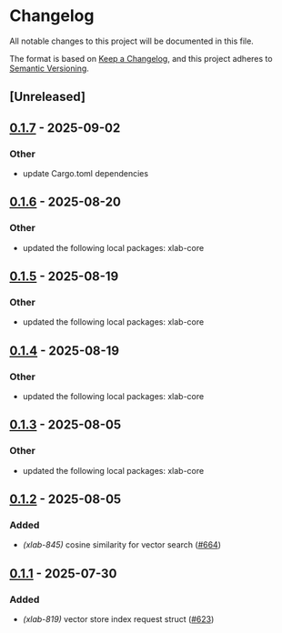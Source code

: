 # Changelog

All notable changes to this project will be documented in this file.

The format is based on [Keep a Changelog](https://keepachangelog.com/en/1.0.0/),
and this project adheres to [Semantic Versioning](https://semver.org/spec/v2.0.0.html).

## [Unreleased]

## [0.1.7](https://github.com/caojin0321/xlab/compare/xlab-s3vectors-v0.1.6...xlab-s3vectors-v0.1.7) - 2025-09-02

### Other

- update Cargo.toml dependencies

## [0.1.6](https://github.com/caojin0321/xlab/compare/xlab-s3vectors-v0.1.5...xlab-s3vectors-v0.1.6) - 2025-08-20

### Other

- updated the following local packages: xlab-core

## [0.1.5](https://github.com/caojin0321/xlab/compare/xlab-s3vectors-v0.1.4...xlab-s3vectors-v0.1.5) - 2025-08-19

### Other

- updated the following local packages: xlab-core

## [0.1.4](https://github.com/caojin0321/xlab/compare/xlab-s3vectors-v0.1.3...xlab-s3vectors-v0.1.4) - 2025-08-19

### Other

- updated the following local packages: xlab-core

## [0.1.3](https://github.com/caojin0321/xlab/compare/xlab-s3vectors-v0.1.2...xlab-s3vectors-v0.1.3) - 2025-08-05

### Other

- updated the following local packages: xlab-core

## [0.1.2](https://github.com/caojin0321/xlab/compare/xlab-s3vectors-v0.1.1...xlab-s3vectors-v0.1.2) - 2025-08-05

### Added

- *(xlab-845)* cosine similarity for vector search ([#664](https://github.com/caojin0321/xlab/pull/664))

## [0.1.1](https://github.com/caojin0321/xlab/compare/xlab-s3vectors-v0.1.0...xlab-s3vectors-v0.1.1) - 2025-07-30

### Added

- *(xlab-819)* vector store index request struct ([#623](https://github.com/caojin0321/xlab/pull/623))
